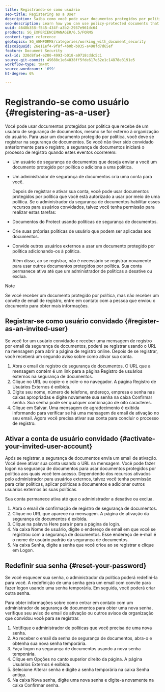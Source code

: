 ```yaml
---
title: Registrando-se como usuário
seo-title: Registering as a User
description: Saiba como você pode usar documentos protegidos por política recebidos de um usuário de segurança de documentos, mesmo que você seja externo à organização do usuário.
seo-description: Learn how you can use policy-protected documents that you receive from an document security user, even if you are external to the user’s organization.
uuid: 4648b358-f545-434f-a3b2-2937e961dc64
products: SG_EXPERIENCEMANAGER/6.5/FORMS
content-type: reference
geptopics: SG_AEMFORMS/categories/working_with_document_security
discoiquuid: 26e11ef4-9f8f-4b0b-b035-a498fd7d65ef
feature: Document Security
exl-id: 320d8fa4-e200-4993-b018-a9718cddc5c1
source-git-commit: 49688c1e64038ff5fde617e52e1c14878e3191e5
workflow-type: tm+mt
source-wordcount: '699'
ht-degree: 6%

---
```


# Registrando-se como usuário {#registering-as-a-user}

Você pode usar documentos protegidos por política que recebe de um usuário de segurança de documentos, mesmo se for externo à organização do usuário. Para usar um documento protegido por política, você deve se registrar na segurança de documentos. Se você não tiver sido convidado anteriormente para o registro, a segurança de documentos iniciará o processo de registro quando estes eventos ocorrerem:

* Um usuário de segurança de documentos que deseja enviar a você um documento protegido por política o adiciona a uma política.
* Um administrador de segurança de documentos cria uma conta para você.

  Depois de registrar e ativar sua conta, você pode usar documentos protegidos por política que você está autorizado a usar por meio de uma política. Se o administrador da segurança de documentos habilitar esses recursos para usuários convidados, talvez você tenha permissão para realizar estas tarefas:

* Documentos do Protect usando políticas de segurança de documentos.
* Crie suas próprias políticas de usuário que podem ser aplicadas aos documentos.
* Convide outros usuários externos a usar um documento protegido por política adicionando-os à política.

  Além disso, ao se registrar, não é necessário se registrar novamente para usar outros documentos protegidos por política. Sua conta permanece ativa até que um administrador de políticas a desative ou exclua.

>[!NOTE]
>
>Se você receber um documento protegido por política, mas não receber um convite de email de registro, entre em contato com a pessoa que enviou o documento para obter mais informações.

## Registrar-se como usuário convidado {#register-as-an-invited-user}

Se você for um usuário convidado e receber uma mensagem de registro por email da segurança de documentos, poderá se registrar usando o URL na mensagem para abrir a página de registro online. Depois de se registrar, você receberá um segundo aviso sobre como ativar sua conta.

1. Abra o email de registro de segurança de documentos. O URL que a mensagem contém é um link para a página Registro de usuários externos na segurança de documentos.
1. Clique no URL ou copie-o e cole-o no navegador. A página Registro de Usuários Externos é exibida.
1. Digite seu nome, número de telefone, endereço, empresa e senha nas caixas apropriadas e digite novamente sua senha na caixa Confirmar senha. Sua senha pode ser qualquer combinação de oito caracteres.
1. Clique em Salvar. Uma mensagem de agradecimento é exibida informando para verificar se há uma mensagem de email de ativação no seu email. Agora você precisa ativar sua conta para concluir o processo de registro.

## Ativar a conta de usuário convidado {#activate-your-invited-user-account}

Após se registrar, a segurança de documentos envia um email de ativação. Você deve ativar sua conta usando o URL na mensagem. Você pode fazer logon na segurança de documentos para usar documentos protegidos por política aos quais você tem acesso. Dependendo dos recursos ativados pelo administrador para usuários externos, talvez você tenha permissão para criar políticas, aplicar políticas a documentos e adicionar outros usuários externos às suas políticas.

Sua conta permanece ativa até que o administrador a desative ou exclua.

1. Abra o email de confirmação de registro de segurança de documentos.
1. Clique no URL que aparece na mensagem. A página de ativação da segurança de documentos é exibida.
1. Clique na palavra Here para ir para a página de login.
1. Na caixa Nome de usuário, digite o endereço de email em que você se registrou com a segurança de documentos. Esse endereço de e-mail é o nome de usuário padrão da segurança de documentos.
1. Na caixa Senha, digite a senha que você criou ao se registrar e clique em Logon.

## Redefinir sua senha {#reset-your-password}

Se você esquecer sua senha, o administrador da política poderá redefini-la para você. A redefinição de uma senha gera um email com convite para fazer logon usando uma senha temporária. Em seguida, você poderá criar outra senha.

Para obter informações sobre como entrar em contato com um administrador de segurança de documentos para obter uma nova senha, verifique seu aviso de email de ativação ou outros avisos da organização que convidou você para se registrar.

1. Notifique o administrador de políticas que você precisa de uma nova senha.
1. Ao receber o email da senha de segurança de documentos, abra-o e obtenha sua nova senha temporária.
1. Faça logon na segurança de documentos usando a nova senha temporária.
1. Clique em Opções no canto superior direito da página. A página Usuários Externos é exibida.
1. Selecione Alterar senha e digite a senha temporária na caixa Senha antiga.
1. Na caixa Nova senha, digite uma nova senha e digite-a novamente na caixa Confirmar senha.
